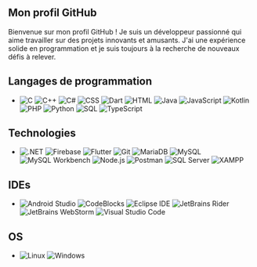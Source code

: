 ## Mon profil GitHub

Bienvenue sur mon profil GitHub ! Je suis un développeur passionné qui aime travailler sur des projets innovants et amusants. J'ai une expérience solide en programmation et je suis toujours à la recherche de nouveaux défis à relever.

## Langages de programmation

- ![C](https://img.shields.io/badge/-C-00599C?logo=c&logoColor=00599C&labelColor=000000) ![C++](https://img.shields.io/badge/-C%2B%2B-00599C?logo=c%2B%2B&logoColor=00599C&labelColor=000000) ![C#](https://img.shields.io/badge/-C%23-00599C?logo=c-sharp&logoColor=00599C&labelColor=000000) ![CSS](https://img.shields.io/badge/-CSS-1572B6?logo=css3&logoColor=1572B6&labelColor=000000) ![Dart](https://img.shields.io/badge/-Dart-00B4AB?logo=dart&logoColor=00B4AB&labelColor=000000) ![HTML](https://img.shields.io/badge/-HTML-E34F26?logo=html5&logoColor=E34F26&labelColor=000000) ![Java]() ![JavaScript](https://img.shields.io/badge/-JavaScript-F7DF1E?logo=javascript&logoColor=F7DF1E&labelColor=000000) ![Kotlin](https://img.shields.io/badge/-Kotlin-F18E33?logo=kotlin&logoColor=F18E33&labelColor=000000) ![PHP](https://img.shields.io/badge/-PHP-4F5D95?logo=php&logoColor=4F5D95&labelColor=000000) ![Python](https://img.shields.io/badge/-Python-3776AB?logo=python&logoColor=3776AB&labelColor=000000) ![SQL](https://img.shields.io/badge/-SQL-1E90FF?logo=mysql&logoColor=1E90FF&labelColor=000000) ![TypeScript](https://img.shields.io/badge/-TypeScript-007ACC?logo=typescript&logoColor=007ACC&labelColor=000000)

## Technologies

- ![.NET](https://img.shields.io/badge/-.NET-0072C6?logo=.net&logoColor=0072C6&labelColor=000000) ![Firebase](https://img.shields.io/badge/-Firebase-FFCA28?logo=firebase&logoColor=FFCA28&labelColor=000000) ![Flutter](https://img.shields.io/badge/-Flutter-02569B?logo=flutter&logoColor=02569B&labelColor=000000) ![Git](https://img.shields.io/badge/-Git-F05032?logo=git&logoColor=F05032&labelColor=000000) ![MariaDB](https://img.shields.io/badge/-MariaDB-4479A1?logo=mariadb&logoColor=4479A1&labelColor=000000) ![MySQL](https://img.shields.io/badge/-MySQL-4479A1?logo=mysql&logoColor=4479A1&labelColor=000000) ![MySQL Workbench](https://img.shields.io/badge/-MySQL%20Workbench-4479A1?logo=mysql&logoColor=4479A1&labelColor=000000) ![Node.js](https://img.shields.io/badge/-Node.js-339933?logo=node.js&logoColor=339933&labelColor=000000) ![Postman](https://img.shields.io/badge/-Postman-FECE44?logo=postman&logoColor=FECE44&labelColor=000000) ![SQL Server](https://img.shields.io/badge/-SQL%20Server-CC2927?logo=microsoft-sql-server&logoColor=CC2927&labelColor=000000) ![XAMPP](https://img.shields.io/badge/-XAMPP-FECE44?logo=xampp&logoColor=FECE44&labelColor=000000)

## IDEs

- ![Android Studio](https://img.shields.io/badge/-Android%20Studio-2C3E50?logo=android-studio&logoColor=2C3E50&labelColor=000000) ![CodeBlocks](https://img.shields.io/badge/-CodeBlocks-000000?logo=codeblocks&logoColor=000000&labelColor=000000) ![Eclipse IDE](https://img.shields.io/badge/-Eclipse%20IDE-000000?logo=eclipse&logoColor=000000&labelColor=000000) ![JetBrains Rider](https://img.shields.io/badge/-JetBrains%20Rider-000000?logo=jetbrains-rider&logoColor=000000&labelColor=000000) ![JetBrains WebStorm](https://img.shields.io/badge/-JetBrains%20WebStorm-000000?logo=webstorm&logoColor=000000&labelColor=000000) ![Visual Studio Code](https://img.shields.io/badge/-Visual%20Studio%20Code-007ACC?logo=visual-studio-code&logoColor=007ACC&labelColor=000000)

## OS

- ![Linux](https://img.shields.io/badge/-Linux-FCC624?logo=linux&logoColor=FCC624&labelColor=000000) ![Windows](https://img.shields.io/badge/-Windows-0078D6?logo=windows&logoColor=0078D6&labelColor=000000)
